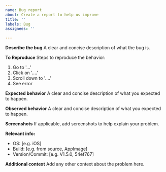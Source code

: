 ```yaml
---
name: Bug report
about: Create a report to help us improve
title: ''
labels: Bug
assignees: ''

---
```


**Describe the bug**
A clear and concise description of what the bug is.

**To Reproduce**
Steps to reproduce the behavior:
1. Go to '...'
2. Click on '....'
3. Scroll down to '....'
4. See error

**Expected behavior**
A clear and concise description of what you expected to happen.

**Observed behavior**
A clear and concise description of what you expected to happen.

**Screenshots**
If applicable, add screenshots to help explain your problem.

**Relevant info:**
 - OS: [e.g. iOS]
 - Build: [e.g. from source, AppImage]
 - Version/Commit: [e.g. V1.5.0, 54ef767]

**Additional context**
Add any other context about the problem here.
